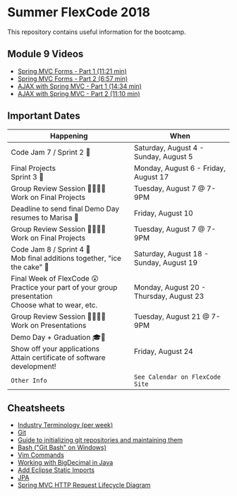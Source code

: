 # Summer FlexCode 2018

This repository contains useful information for the bootcamp.

## Module 9 Videos

* [Spring MVC Forms - Part 1 (11:21 min)](https://screencast-o-matic.com/watch/cFiFqAFEje)
* [Spring MVC Forms - Part 2 (6:57 min)](https://screencast-o-matic.com/watch/cFiFqgFEjQ)
* [AJAX with Spring MVC - Part 1 (14:34 min)](https://screencast-o-matic.com/watch/cFiF33FEqA)
* [AJAX with Spring MVC - Part 2 (11:10 min)](https://screencast-o-matic.com/watch/cFiF3tFEq8)

## Important Dates

<!--
|Code Jam 2|Saturday, May 19 - Sunday, May 20|
|Module 3 Open (including project)|Monday, May 21|
|Module 2 Project Due (Virtual Pet)<br>[Submission Form](https://docs.google.com/forms/d/e/1FAIpQLSdcNmyNryIyyXijKZtkIxR4lBQFtkqcTgyxSSMefxMw4JSU6g/viewform)|Wednesday, May 23 @ 9am|
|Module 4 Open (except project)|Monday, May 28|
|Module 3 Project Due (Virtual Pet Shelter)<br>[Submission Form](https://docs.google.com/forms/d/e/1FAIpQLScPSpd46Uqoq15S8__fZLX-ZYCh2pIOFeGD_IItTkcQvNAPtA/viewform)|Wednesday, May 30 @ 9am|
|Code Jam 3|Saturday, June 2 - Sunday, June 3|
|Module 4 Project Open|Sunday, June 3|
|Module 5 Open|Monday, June 4|
|Module 4 Project Due (Virtual Pets Amok)|Wednesday, June 6 @ 9am|
|No new module released.<br>(Continue work on Module 5)|Monday, June 11|
|Module 5 Project Due (Reviews Site)<br>[Submission Form](https://docs.google.com/forms/d/e/1FAIpQLSdaWm5wQhkqpkLpsK5IJZ1AGPLZBaxHt0nio8Rr7ez3bYpJNQ/viewform)<br>Module 6 Open|<u>**Monday**</u>, June 18 @ 9am|
|Code Jam 4<br>Bring a complete draft of Module 6 project|Saturday, June 23 - Sunday, June 24|
|Module 7 Open (including project)|Monday, June 25|
|Group Cohort Review|Tuesday, June 26 @ 7-9PM|
|Module 6 Project Due (Professional Portfolio)|Wednesday, June 27 @ 9AM|
|Module 8 Open (including project)|Monday, July 2|
|Group Cohort Review|Tuesday, July 3 @ 7-9PM|
|Independence Day - WCCI Closed|Wednesday, July 4|
|Code Jam 5|Saturday, July 7 - Sunday, July 8|
|Module 7 Project Due (Reviews Site Full Stack)|Monday, July 9 @ 9AM|
|Module 9 Open (including project)|Monday, July 9|
|Group Cohort Review|Tuesday, July 10 @ 7-9PM|
|Module 8 Project Due|Wednesday, July 11 @ 9AM|
|Group Cohort Review|Tuesday, July 17 @ 7-9PM|
|Module 9 Project Due|Wednesday, July 25 @ 9AM|
-->

|Happening|When|
|---|---|
|Code Jam 7 / Sprint 2 🏃|Saturday, August 4 - Sunday, August 5|
|Final Projects<br>Sprint 3 🏃|Monday, August 6 - Friday, August 17|
|Group Review Session 👩‍💻👨‍💻<br>Work on Final Projects |Tuesday, August 7 @ 7-9PM|
|Deadline to send final Demo Day resumes to Marisa 📄|Friday, August 10|
|Group Review Session 👩‍💻👨‍💻<br>Work on Final Projects|Tuesday, August 7 @ 7-9PM|
|Code Jam 8 / Sprint 4 🏃<br>Mob final additions together, "ice the cake" 🎂|Saturday, August 18 - Sunday, August 19|
|Final Week of FlexCode 😲<br>Practice your part of your group presentation<br>Choose what to wear, etc.|Monday, August 20 - Thursday, August 23|
|Group Review Session 👩‍💻👨‍💻<br>Work on Presentations|Tuesday, August 21 @ 7-9PM|
|Demo Day + Graduation 🎓🎉<br>Show off your applications<br>Attain certificate of software development!|Friday, August 24|
|`Other Info`|`See Calendar on FlexCode Site`|



## Cheatsheets
* [Industry Terminology (per week)](https://wecancodeit.github.io/java-resources/industry-terminology/)
* [Git](./cheatsheets/git.md)
* [Guide to initializing git repositories and maintaining them](https://wecancodeit.github.io/java-resources/git/managing-your-repo/)
* [Bash ("Git Bash" on Windows)](https://wecancodeit.github.io/java-resources/bash/)
* [Vim Commands](http://www.codeasite.com/index.php/linux-a-apache/96-vi-editor-commands)
* [Working with BigDecimal in Java](https://www.javaworld.com/article/2075315/core-java/make-cents-with-bigdecimal.html)
* [Add Eclipse Static Imports](./cheatsheets/eclipse-static-imports.md)
* [JPA](./cheatsheets/jpa.md)
* [Spring MVC HTTP Request Lifecycle Diagram](./cheatsheets/spring-mvc-http-request-lifecycle-diagram.jpg)

